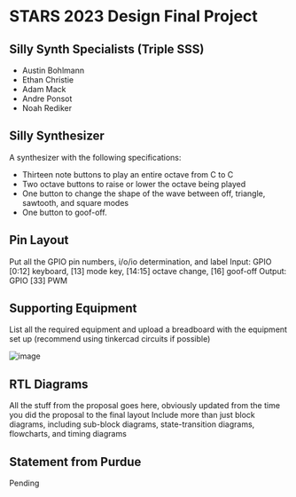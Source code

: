 # STARS 2023 Design Final Project

## Silly Synth Specialists (Triple SSS)
* Austin Bohlmann
* Ethan Christie
* Adam Mack
* Andre Ponsot
* Noah Rediker

## Silly Synthesizer
A synthesizer with the following specifications:
- Thirteen note buttons to play an entire octave from C to C
- Two octave buttons to raise or lower the octave being played
- One button to change the shape of the wave between off, triangle, sawtooth, and square modes
- One button to goof-off.

## Pin Layout
Put all the GPIO pin numbers, i/o/io determination, and label
Input: GPIO [0:12] keyboard, [13] mode key, [14:15] octave change, [16] goof-off
Output: GPIO [33] PWM

## Supporting Equipment
List all the required equipment and upload a breadboard with the equipment set up (recommend using tinkercad circuits if possible)

![image](https://github.com/STARS-Design-Track-2023/silly-synthesizer/assets/111792941/0efa8909-6f69-4a53-ba52-790169fb69c4)

## RTL Diagrams
All the stuff from the proposal goes here, obviously updated from the time you did the proposal to the final layout
Include more than just block diagrams, including sub-block diagrams, state-transition diagrams, flowcharts, and timing diagrams

## Statement from Purdue
Pending
